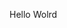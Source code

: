 Hello Wolrd





























































































































































































































































































































































































































































































































































































































































































































































































































































































































































































































